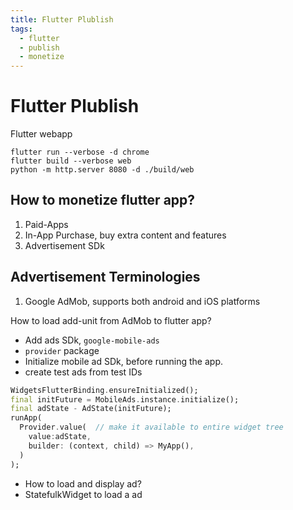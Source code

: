 ```yaml
---
title: Flutter Plublish
tags:
  - flutter
  - publish
  - monetize
---
```


# Flutter Plublish

<TagLinks />

Flutter webapp

```
flutter run --verbose -d chrome
flutter build --verbose web
python -m http.server 8080 -d ./build/web
```

## How to monetize flutter app?

1. Paid-Apps
2. In-App Purchase, buy extra content and features
3. Advertisement SDk

## Advertisement Terminologies

1. Google AdMob, supports both android and iOS platforms

How to load add-unit from AdMob to flutter app?

- Add ads SDk, `google-mobile-ads`
- `provider` package
- Initialize mobile ad SDk, before running the app.
- create test ads from test IDs

```dart
WidgetsFlutterBinding.ensureInitialized();
final initFuture = MobileAds.instance.initialize();
final adState - AdState(initFuture);
runApp(
  Provider.value(  // make it available to entire widget tree
    value:adState,
    builder: (context, child) => MyApp(),
  )
);
```

- How to load and display ad?
- StatefulkWidget to load a ad

<Footer />
